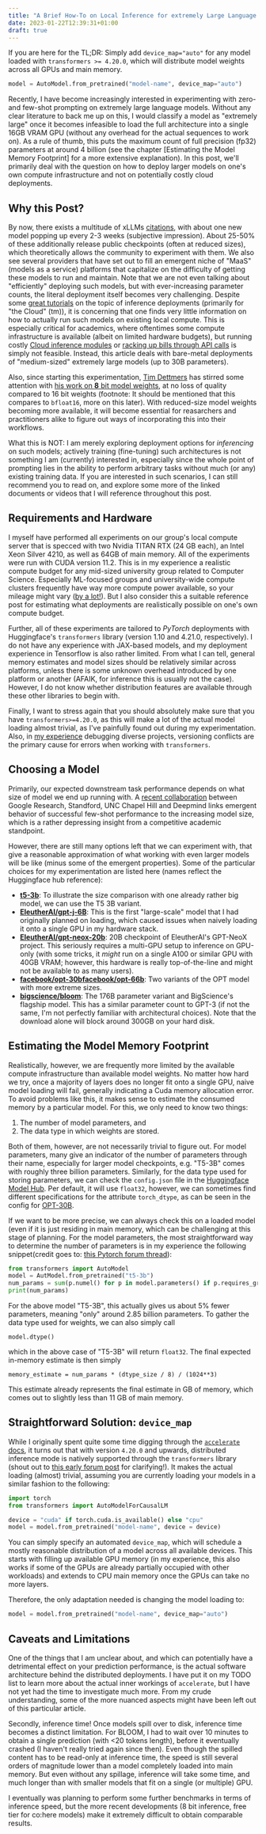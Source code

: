 ```yaml
---
title: "A Brief How-To on Local Inference for extremely Large Language Models"
date: 2023-01-22T12:39:31+01:00
draft: true
---
```


If you are here for the TL;DR: Simply add `device_map="auto"` for any model loaded with `transformers >= 4.20.0`, which will distribute model weights across all GPUs and main memory.
```python
model = AutoModel.from_pretrained("model-name", device_map="auto")
```

Recently, I have become increasingly interested in experimenting with zero- and few-shot prompting on extremely large language models. Without any clear literature to back me up on this, I would classify a model as "extremely large" once it becomes infeasible to load the full architecture into a single 16GB VRAM GPU (without any overhead for the actual sequences to work on). As a rule of thumb, this puts the maximum count of full precision (fp32) parameters at around 4 billion (see the chapter [Estimating the Model Memory Footprint] for a more extensive explanation).
In this post, we'll primarily deal with the question on how to deploy larger models on one's own compute infrastructure and not on potentially costly cloud deployments.


## Why this Post?

By now, there exists a multitude of xLLMs [citations](), with about one new model popping up every 2-3 weeks (subjective impression). About 25-50% of these additionally release public checkpoints (often at reduced sizes), which theoretically allows the community to experiment with them. We also see several providers that have set out to fill an emergent niche of "MaaS" (models as a service) platforms that capitalize on the difficulty of getting these models to run and maintain.
Note that we are not even talking about "efficiently" deploying such models, but with ever-increasing parameter counts, the literal deployment itself becomes very challenging.
Despite some [great tutorials]() on the topic of inference deployments (primarily for "the Cloud" (tm)), it is concerning that one finds very little information on how to actually run such models on existing local compute.
This is especially critical for academics, where oftentimes some compute infrastructure is available (albeit on limited hardware budgets), but running costly [Cloud inference modules]() or [racking up bills through API calls]() is simply not feasible. Instead, this article deals with bare-metal deployments of "medium-sized" extremely large models (up to 30B parameters).

Also, since starting this experimentation, [Tim Dettmers]() has stirred some attention with [his work on **8** bit model weights](), at no loss of quality compared to 16 bit weights (footnote: It should be mentioned that this compares to `bfloat16`, more on this later). With reduced-size model weights becoming more available, it will become essential for reasarchers and practitioners alike to figure out ways of incorporating this into their workflows.

What this is NOT: I am merely exploring deployment options for *inferencing* on such models; actively training (fine-tuning) such architectures is not something I am (currently) interested in, especially since the whole point of prompting lies in the ability to perform arbitrary tasks without much (or any) existing training data. If you are interested in such scenarios, I can still recommend you to read on, and explore some more of the linked documents or videos that I will reference throughout this post.

## Requirements and Hardware

I myself have performed all experiments on our group's local compute server that is specced with two Nvidia TITAN RTX (24 GB each), an Intel Xeon Silver 4210, as well as 64GB of main memory. All of the experiments were run with CUDA version 11.2. This is in my experience a realistic compute budget for any mid-sized university group related to Computer Science. Especially ML-focused groups and university-wide compute clusters frequently have way more compute power available, so your mileage might vary ([by a lot!]()). But I also consider this a suitable reference post for estimating what deployments are realistically possible on one's own compute budget.

Further, all of these experiments are tailored to *PyTorch* deployments with Huggingface's `transformers` library (version 1.10 and 4.21.0, respectively). I do not have any experience with JAX-based models, and my deployment experience in Tensorflow is also rather limited. From what I can tell, general memory estimates and model sizes should be relatively similar across platforms, unless there is some unknown overhead introduced by one platform or another (AFAIK, for inference this is usually not the case). However, I do not know whether distribution features are available through these other libraries to begin with.

Finally, I want to stress again that you should absolutely make sure that you have `transformers>=4.20.0`, as this will make a lot of the actual model loading almost trivial, as I've painfully found out during my experimentation.
Also, in [my experience](linstackoverflowtransformers) debugging diverse projects, versioning conflicts are the primary cause for errors when working with `transformers`.

## Choosing a Model
Primarily, our expected downstream task performance depends on what size of model we end up running with. A [recent collaboration](https://arxiv.org/pdf/2206.07682.pdf) between Google Research, Standford, UNC Chapel Hill and Deepmind links emergent behavior of successful few-shot performance to the increasing model size, which is a rather depressing insight from a competitive academic standpoint.

However, there are still many options left that we can experiment with, that give a reasonable approximation of what working with even larger models will be like (minus some of the emergent properties).
Some of the particular choices for my experimentation are listed here (names reflect the Huggingface hub reference):

- **[t5-3b](https://huggingface.co/t5-3b)**: To illustrate the size comparison with one already rather big model, we can use the T5 3B variant.
- **[EleutherAI/gpt-j-6B](https://huggingface.co/EleutherAI/gpt-j-6B)**: This is the first "large-scale" model that I had originally planned on loading, which caused issues when naively loading it onto a single GPU in my hardware stack.
- **[EleutherAI/gpt-neox-20b](https://huggingface.co/EleutherAI/gpt-neox-20b)**: 20B checkpoint of EleutherAI's GPT-NeoX project. This seriously requires a multi-GPU setup to inference on GPU-only (with some tricks, it *might* run on a single A100 or similar GPU with 40GB VRAM; however, this hardware is really top-of-the-line and might not be available to as many users).
- **[facebook/opt-30b](https://huggingface.co/facebook/opt-30b)[facebook/opt-66b](https://huggingface.co/facebook/opt-66b)**: Two variants of the OPT model with more extreme sizes.
- **[bigscience/bloom](https://huggingface.co/bigscience/bloom)**: The 176B parameter variant and BigScience's flagship model. This has a similar parameter count to GPT-3 (if not the same, I'm not perfectly familiar with architectural choices). Note that the download alone will block around 300GB on your hard disk.


## Estimating the Model Memory Footprint

Realistically, however, we are frequently more limited by the available compute infrastructure than available model weights. No matter how hard we try, once a majority of layers does no longer fit onto a single GPU, naive model loading will fail, generally indicating a Cuda memory allocation error.
To avoid problems like this, it makes sense to estimate the consumed memory by a particular model. For this, we only need to know two things:

1. The number of model parameters, and
2. The data type in which weights are stored.

Both of them, however, are not necessarily trivial to figure out. For model parameters, many give an indicator of the number of parameters through their name, especially for larger model checkpoints, e.g. "T5-3B" comes with roughly three billion parameters. Similarly, for the data type used for storing parameters, we can check the `config.json` file in the [Huggingface Model Hub](https://hf.co/models). Per default, it will use `float32`, however, we can sometimes find different specifications for the attribute `torch_dtype`, as can be seen in the config for [OPT-30B](https://huggingface.co/facebook/opt-30b/blob/main/config.json).

If we want to be more precise, we can always check this on a loaded model (even if it is just residing in main memory, which can be challenging at this stage of planning.
For the model parameters, the most straightforward way to determine the number of parameters is in my experience the following snippet(credit goes to: [this Pytorch forum thread](https://discuss.pytorch.org/t/how-do-i-check-the-number-of-parameters-of-a-model/4325/9)):

```python
from transformers import AutoModel
model = AutModel.from_pretrained("t5-3b")
num_params = sum(p.numel() for p in model.parameters() if p.requires_grad)
print(num_params)
```

For the above model "T5-3B", this actually gives us about 5% fewer parameters, meaning "only" around 2.85 billion parameters.
To gather the data type used for weights, we can also simply call
```python3
model.dtype()
```
which in the above case of "T5-3B" will return `float32`.
The final expected in-memory estimate is then simply
```
memory_estimate = num_params * (dtype_size / 8) / (1024**3)
```
This estimate already represents the final estimate in GB of memory, which comes out to slightly less than 11 GB of main memory.

## Straightforward Solution: `device_map`

While I originally spent quite some time digging through the [`accelerate` docs](), it turns out that with version `4.20.0` and upwards, distributed inference mode is natively supported through the `transformers` library (shout out to [this early forum post](https://discuss.huggingface.co/t/facebook-opt-30b-model-inferencing/18837) for clarifying!).
It makes the actual loading (almost) trivial, assuming you are currently loading your models in a similar fashion to the following:

```python
import torch
from transformers import AutoModelForCausalLM

device = "cuda" if torch.cuda.is_available() else "cpu"
model = model.from_pretrained("model-name", device = device)
```

You can simply specify an automated `device_map`, which will schedule a mostly reasonable distribution of a model across all available devices.
This starts with filling up available GPU memory (in my experience, this also works if some of the GPUs are already partially occupied with other workloads) and extends to CPU main memory once the GPUs can take no more layers.

Therefore, the only adaptation needed is changing the model loading to:
```python
model = model.from_pretrained("model-name", device_map="auto")
```


## Caveats and Limitations
One of the things that I am unclear about, and which can potentially have a detrimental effect on your prediction performance, is the actual software architecture behind the distributed deployments. I have put it on my TODO list to learn more about the actual inner workings of `accelerate`, but I have not yet had the time to investigate much more.
From my crude understanding, some of the more nuanced aspects might have been left out of this particular article.

Secondly, inference time! Once models spill over to disk, inference time becomes a distinct limitation. For BLOOM, I had to wait over 10 minutes to obtain a single prediction (with <20 tokens length), before it eventually crashed (I haven't really tried again since then). Even though the spilled content has to be read-only at inference time, the speed is still several orders of magnitude lower than a model completely loaded into main memory.
But even without any spillage, inference will take some time, and much longer than with smaller models that fit on a single (or multiple) GPU.

I eventually was planning to perform some further benchmarks in terms of inference speed, but the more recent developments (8 bit inference, free tier for co:here models) make it extremely difficult to obtain comparable results.

